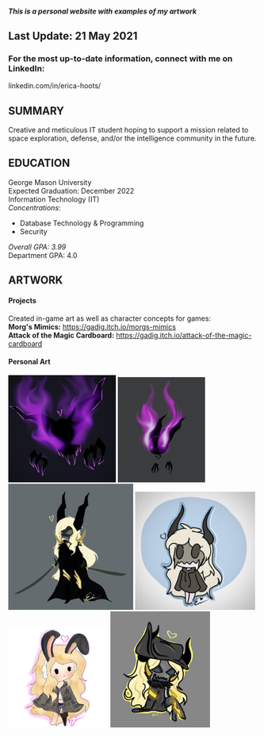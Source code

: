 ##### This is a personal website with examples of my artwork
## Last Update: 21 May 2021
### For the most up-to-date information, connect with me on LinkedIn: 
linkedin.com/in/erica-hoots/

## SUMMARY
Creative and meticulous IT student hoping to support a mission related to space exploration, defense, and/or the intelligence community in the future.
## EDUCATION
George Mason University<br> Expected Graduation: December 2022<br> Information Technology (IT)<br>
*Concentrations*: 
+ Database Technology  & Programming
+ Security<br>

*Overall GPA: 3.99*<br> Department GPA: 4.0<br>

## ARTWORK
#### Projects
Created in-game art as well as character concepts for games:<br>
**Morg's Mimics:** https://gadig.itch.io/morgs-mimics<br>
**Attack of the Magic Cardboard:** https://gadig.itch.io/attack-of-the-magic-cardboard

#### Personal Art
<img src="images/drawing4.jpg" alt="Flame Art" style="width:43%"/>
<img src="images/drawing5.jpg" alt="Small Monster" style="width:35%"/>
<img src="images/drawing6.jpg" alt="Fullbody Character" style="width:50%"/>
<img src="images/drawing10.jpg" alt="Character Art2" style="width:48%"/>
<img src="images/drawing1.png" alt="Character Art" style="width:40%"/>
<img src="images/drawing3.jpg" alt="Character Sitting" style="width:40%"/>









